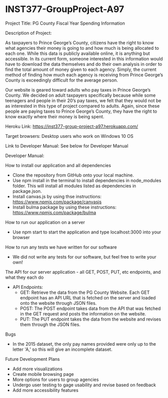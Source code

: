 # INST377-GroupProject-A97

Project Title: PG County Fiscal Year Spending Information

Description of Project:

As taxpayers to Prince George’s County, citizens have the right to know what agencies their money is going to and how much is being allocated to each one. While this data is publicly available online, it is anything but accessible. In its current form, someone interested in this information would have to download the data themselves and do their own analysis in order to find the total amount of money given to each agency. Simply, the current method of finding how much each agency is receiving from Prince George’s County is exceedingly difficult for the average person.

Our website is geared toward adults who pay taxes in Prince George’s County. We decided on adult taxpayers specifically because while some teenagers and people in their 20’s pay taxes, we felt that they would not be as interested in this type of project compared to adults. Again, since these people are paying taxes to Prince George’s County, they have the right to know exactly where their money is being spent.

Heroku Link: https://inst377-group-project-a97.herokuapp.com/

Target browsers: Desktop users who work on Windows 10 OS

Link to Developer Manual: See below for Developer Manual

Developer Manual:

How to install our application and all dependencies
 - Clone the repository from GitHub onto your local machine.
 - Use npm install in the terminal to install dependencies in node_modules folder. This will install all modules listed as dependencies in package.json.  
 - Install canvas.js by using thse instructions: https://www.npmjs.com/package/canvasjs 
 - Install bulma package by using these instructions: https://www.npmjs.com/package/bulma

How to run our application on a server
 - Use npm start to start the application and type localhost:3000 into your browser

How to run any tests we have written for our software
 - We did not write any tests for our software, but feel free to write your own!
 
The API for our server application - all GET, POST, PUT, etc endpoints, and what they each do
 - API Endpoints:
   - GET: Retrieve the data from the PG County Website. Each GET endpoint has an API URL that is fetched on the server and loaded onto the website through JSON files.
   - POST: The POST endpoint takes data from the API that was fetched in the GET request and posts the information on the website.
   - PUT: The PUT endpoint takes the data from the website and revises them through the JSON files.

Bugs
 - In the 2015 dataset, the only pay names provided were only up to the letter 'A,' so this will give an incomplete dataset.

Future Development Plans
 - Add more visualizations
 - Create mobile browsing page
 - More options for users to group agencies
 - Undergo user testing to gage usability and revise based on feedback
 - Add more accessibility features


